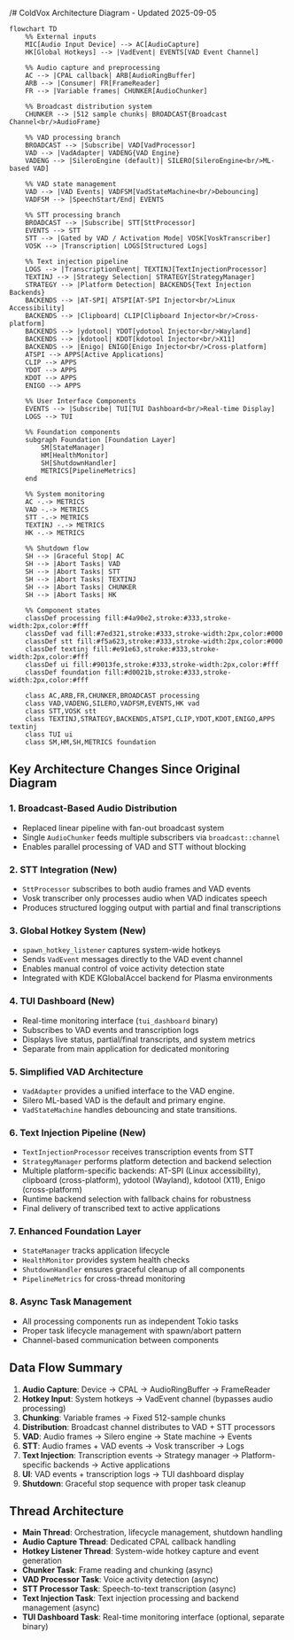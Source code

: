 /# ColdVox Architecture Diagram - Updated 2025-09-05

```mermaid
flowchart TD
    %% External inputs
    MIC[Audio Input Device] --> AC[AudioCapture]
    HK[Global Hotkeys] --> |VadEvent| EVENTS[VAD Event Channel]

    %% Audio capture and preprocessing
    AC --> |CPAL callback| ARB[AudioRingBuffer]
    ARB --> |Consumer| FR[FrameReader]
    FR --> |Variable frames| CHUNKER[AudioChunker]

    %% Broadcast distribution system
    CHUNKER --> |512 sample chunks| BROADCAST{Broadcast Channel<br/>AudioFrame}

    %% VAD processing branch
    BROADCAST --> |Subscribe| VAD[VadProcessor]
    VAD --> |VadAdapter| VADENG{VAD Engine}
    VADENG --> |SileroEngine (default)| SILERO[SileroEngine<br/>ML-based VAD]

    %% VAD state management
    VAD --> |VAD Events| VADFSM[VadStateMachine<br/>Debouncing]
    VADFSM --> |SpeechStart/End| EVENTS

    %% STT processing branch
    BROADCAST --> |Subscribe| STT[SttProcessor]
    EVENTS --> STT
    STT --> |Gated by VAD / Activation Mode| VOSK[VoskTranscriber]
    VOSK --> |Transcription| LOGS[Structured Logs]

    %% Text injection pipeline
    LOGS --> |TranscriptionEvent| TEXTINJ[TextInjectionProcessor]
    TEXTINJ --> |Strategy Selection| STRATEGY[StrategyManager]
    STRATEGY --> |Platform Detection| BACKENDS{Text Injection Backends}
    BACKENDS --> |AT-SPI| ATSPI[AT-SPI Injector<br/>Linux Accessibility]
    BACKENDS --> |Clipboard| CLIP[Clipboard Injector<br/>Cross-platform]
    BACKENDS --> |ydotool| YDOT[ydotool Injector<br/>Wayland]
    BACKENDS --> |kdotool| KDOT[kdotool Injector<br/>X11]
    BACKENDS --> |Enigo| ENIGO[Enigo Injector<br/>Cross-platform]
    ATSPI --> APPS[Active Applications]
    CLIP --> APPS
    YDOT --> APPS
    KDOT --> APPS
    ENIGO --> APPS

    %% User Interface Components
    EVENTS --> |Subscribe| TUI[TUI Dashboard<br/>Real-time Display]
    LOGS --> TUI

    %% Foundation components
    subgraph Foundation [Foundation Layer]
        SM[StateManager]
        HM[HealthMonitor]
        SH[ShutdownHandler]
        METRICS[PipelineMetrics]
    end

    %% System monitoring
    AC -.-> METRICS
    VAD -.-> METRICS
    STT -.-> METRICS
    TEXTINJ -.-> METRICS
    HK -.-> METRICS

    %% Shutdown flow
    SH --> |Graceful Stop| AC
    SH --> |Abort Tasks| VAD
    SH --> |Abort Tasks| STT
    SH --> |Abort Tasks| TEXTINJ
    SH --> |Abort Tasks| CHUNKER
    SH --> |Abort Tasks| HK

    %% Component states
    classDef processing fill:#4a90e2,stroke:#333,stroke-width:2px,color:#fff
    classDef vad fill:#7ed321,stroke:#333,stroke-width:2px,color:#000
    classDef stt fill:#f5a623,stroke:#333,stroke-width:2px,color:#000
    classDef textinj fill:#e91e63,stroke:#333,stroke-width:2px,color:#fff
    classDef ui fill:#9013fe,stroke:#333,stroke-width:2px,color:#fff
    classDef foundation fill:#d0021b,stroke:#333,stroke-width:2px,color:#fff

    class AC,ARB,FR,CHUNKER,BROADCAST processing
    class VAD,VADENG,SILERO,VADFSM,EVENTS,HK vad
    class STT,VOSK stt
    class TEXTINJ,STRATEGY,BACKENDS,ATSPI,CLIP,YDOT,KDOT,ENIGO,APPS textinj
    class TUI ui
    class SM,HM,SH,METRICS foundation
```

## Key Architecture Changes Since Original Diagram

### 1. **Broadcast-Based Audio Distribution**
- Replaced linear pipeline with fan-out broadcast system
- Single `AudioChunker` feeds multiple subscribers via `broadcast::channel`
- Enables parallel processing of VAD and STT without blocking

### 2. **STT Integration (New)**
- `SttProcessor` subscribes to both audio frames and VAD events
- Vosk transcriber only processes audio when VAD indicates speech
- Produces structured logging output with partial and final transcriptions

### 3. **Global Hotkey System (New)**
- `spawn_hotkey_listener` captures system-wide hotkeys
- Sends `VadEvent` messages directly to the VAD event channel
- Enables manual control of voice activity detection state
- Integrated with KDE KGlobalAccel backend for Plasma environments

### 4. **TUI Dashboard (New)**
- Real-time monitoring interface (`tui_dashboard` binary)
- Subscribes to VAD events and transcription logs
- Displays live status, partial/final transcripts, and system metrics
- Separate from main application for dedicated monitoring

### 5. **Simplified VAD Architecture**
- `VadAdapter` provides a unified interface to the VAD engine.
- Silero ML-based VAD is the default and primary engine.
- `VadStateMachine` handles debouncing and state transitions.

### 6. **Text Injection Pipeline (New)**
- `TextInjectionProcessor` receives transcription events from STT
- `StrategyManager` performs platform detection and backend selection
- Multiple platform-specific backends: AT-SPI (Linux accessibility), clipboard (cross-platform), ydotool (Wayland), kdotool (X11), Enigo (cross-platform)
- Runtime backend selection with fallback chains for robustness
- Final delivery of transcribed text to active applications

### 7. **Enhanced Foundation Layer**
- `StateManager` tracks application lifecycle
- `HealthMonitor` provides system health checks
- `ShutdownHandler` ensures graceful cleanup of all components
- `PipelineMetrics` for cross-thread monitoring

### 8. **Async Task Management**
- All processing components run as independent Tokio tasks
- Proper task lifecycle management with spawn/abort pattern
- Channel-based communication between components

## Data Flow Summary

1. **Audio Capture**: Device → CPAL → AudioRingBuffer → FrameReader
2. **Hotkey Input**: System hotkeys → VadEvent channel (bypasses audio processing)
3. **Chunking**: Variable frames → Fixed 512-sample chunks
4. **Distribution**: Broadcast channel distributes to VAD + STT processors
5. **VAD**: Audio frames → Silero engine → State machine → Events
6. **STT**: Audio frames + VAD events → Vosk transcriber → Logs
7. **Text Injection**: Transcription events → Strategy manager → Platform-specific backends → Active applications
8. **UI**: VAD events + transcription logs → TUI dashboard display
9. **Shutdown**: Graceful stop sequence with proper task cleanup

## Thread Architecture

- **Main Thread**: Orchestration, lifecycle management, shutdown handling
- **Audio Capture Thread**: Dedicated CPAL callback handling
- **Hotkey Listener Thread**: System-wide hotkey capture and event generation
- **Chunker Task**: Frame reading and chunking (async)
- **VAD Processor Task**: Voice activity detection (async)
- **STT Processor Task**: Speech-to-text transcription (async)
- **Text Injection Task**: Text injection processing and backend management (async)
- **TUI Dashboard Task**: Real-time monitoring interface (optional, separate binary)
